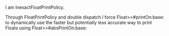 I am InexactFloatPrintPolicy.

Through FloatPrintPolicy and double dispatch I force Float>>#printOn:base: to dynamically use the faster but potentially less accurate way to print Floats using Float>>#absPrintOn:base: